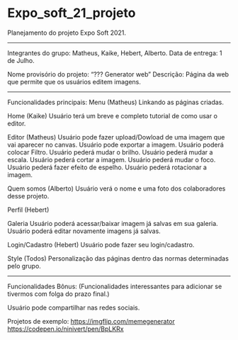 # Expo_soft_21_projeto

Planejamento do projeto Expo Soft 2021.
________________________________________
Integrantes do grupo: Matheus, Kaike, Hebert, Alberto.
Data de entrega: 1 de Julho.

Nome provisório do projeto:  “??? Generator web”
Descrição: Página da web que permite que os usuários editem imagens.
 
________________________________________

Funcionalidades principais:
Menu
(Matheus)	Linkando as páginas criadas.

Home
(Kaike)	Usuário terá um breve e completo tutorial de como usar o editor.

Editor (Matheus)
Usuário pode fazer upload/Dowload de uma imagem que vai aparecer no canvas.
Usuário pode exportar a imagem.
Usuário poderá colocar Filtro.
Usuário pederá mudar o brilho.
Usuário pederá mudar a escala.
Usuário pederá cortar a imagem.
Usuário pederá mudar o foco.
Usuário pederá fazer efeito de espelho.
Usuário pederá rotacionar a imagem.

Quem somos (Alberto)
Usuário verá o nome e uma foto dos colaboradores desse projeto.

Perfil (Hebert)

   Galeria
        Usuário poderá acessar/baixar imagem já salvas em sua galeria.
        Usuário poderá editar novamente imagens já salvas.
        
Login/Cadastro (Hebert)
Usuário pode fazer seu login/cadastro.

Style
(Todos) Personalização das páginas dentro das normas determinadas pelo grupo.


________________________________________

 
Funcionalidades Bônus:
(Funcionalidades interessantes para adicionar se tivermos com folga do prazo final.)

Usuário pode compartilhar nas redes sociais.

 
Projetos de exemplo:
https://imgflip.com/memegenerator
https://codepen.io/ninivert/pen/BpLKRx
